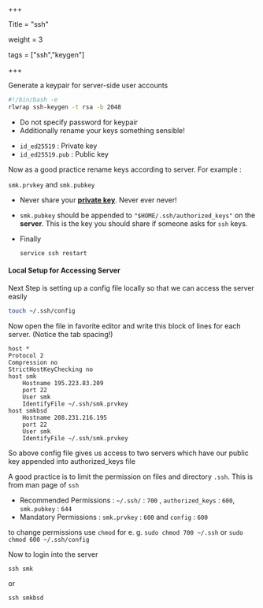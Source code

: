 +++

Title = "ssh"

weight = 3

tags = ["ssh","keygen"]

+++

Generate a keypair for server-side user accounts

````bash
#!/bin/bash -e
rlwrap ssh-keygen -t rsa -b 2048
````

* Do not specify password for keypair
* Additionally rename your keys something sensible!

- `id_ed25519` : Private key
- `id_ed25519.pub` : Public key

Now as a good practice rename keys according to server. For example :

`smk.prvkey` and `smk.pubkey`

- Never share your **<u>private key</u>**. Never ever never!

- `smk.pubkey` should be appended to `"$HOME/.ssh/authorized_keys"` on the **server**. This is the key you should share if someone asks for `ssh` keys.

- Finally 

  ```shel
  service ssh restart
  ```

#### Local Setup for Accessing Server

Next Step is setting up a config file locally so that we can access the server easily

```bash
touch ~/.ssh/config
```

Now open the file in favorite editor and write this block of lines for each server. (Notice the tab spacing!)

````
host *
Protocol 2
Compression no
StrictHostKeyChecking no
host smk
	Hostname 195.223.83.209
	port 22
	User smk
	IdentifyFile ~/.ssh/smk.prvkey
host smkbsd
	Hostname 208.231.216.195
	port 22
	User smk
	IdentifyFile ~/.ssh/smk.prvkey
````

So above config file gives us access to two servers which have our public key appended into authorized_keys file

A good practice is to limit the permission on files and directory  `.ssh`. This is from man page of `ssh`

- Recommended Permissions : `~/.ssh/` : `700` , `authorized_keys` : `600`, `smk.pubkey` : `644`
- Mandatory Permissions : `smk.prvkey` : `600` and `config` : `600` 

to change permissions use `chmod` for e. g. `sudo chmod 700 ~/.ssh` or `sudo chmod 600 ~/.ssh/config`

Now to login into the server

````shell
ssh smk
````

or

```shell
ssh smkbsd
```

